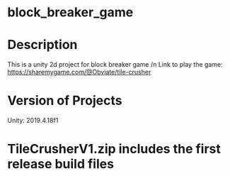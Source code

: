 # block_breaker_game

# Description

This is a unity 2d project for block breaker game /n
Link to play the game: https://sharemygame.com/@Obviate/tile-crusher

# Version of Projects

Unity: 2019.4.18f1


# TileCrusherV1.zip includes the first release build files
